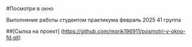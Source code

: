 #Посмотри в окно

Выполнение работы студентом практикума февраль 2025 41 группа

##[Сылка на проект]
(https://github.com/morik196911/posmotri-v-okno-fd.git)
